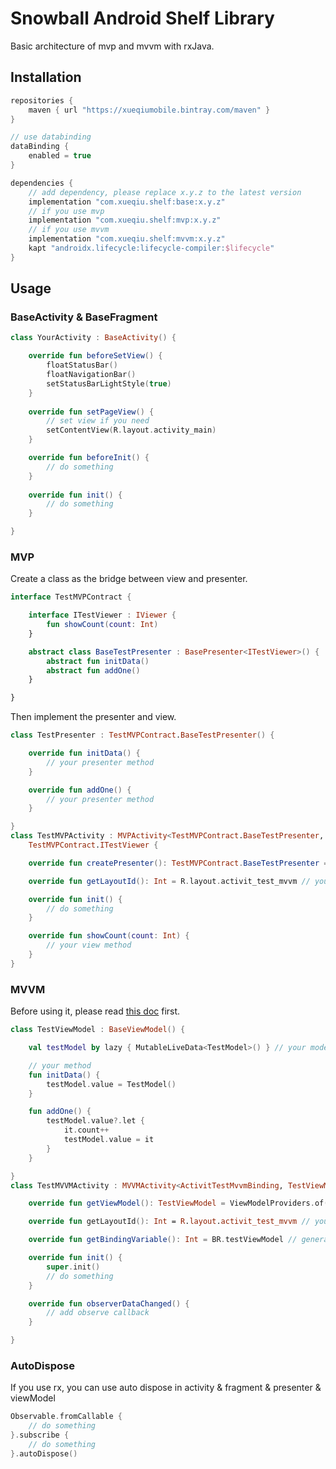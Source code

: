 Snowball Android Shelf Library
============

Basic architecture of mvp and mvvm with rxJava.

## Installation

```groovy
repositories {
    maven { url "https://xueqiumobile.bintray.com/maven" }
}

// use databinding
dataBinding {
    enabled = true
}

dependencies {
    // add dependency, please replace x.y.z to the latest version
    implementation "com.xueqiu.shelf:base:x.y.z"
    // if you use mvp
    implementation "com.xueqiu.shelf:mvp:x.y.z"
    // if you use mvvm
    implementation "com.xueqiu.shelf:mvvm:x.y.z"
    kapt "androidx.lifecycle:lifecycle-compiler:$lifecycle"
}
```

## Usage

### BaseActivity & BaseFragment

```kotlin
class YourActivity : BaseActivity() {

    override fun beforeSetView() {
        floatStatusBar()
        floatNavigationBar()
        setStatusBarLightStyle(true)
    }
    
    override fun setPageView() {
        // set view if you need
        setContentView(R.layout.activity_main)
    }

    override fun beforeInit() {
        // do something
    }
    
    override fun init() {
        // do something
    }

}
```

### MVP

Create a class as the bridge between view and presenter.
```kotlin
interface TestMVPContract {

    interface ITestViewer : IViewer {
        fun showCount(count: Int)
    }

    abstract class BaseTestPresenter : BasePresenter<ITestViewer>() {
        abstract fun initData()
        abstract fun addOne()
    }

}
```
Then implement the presenter and view.
```kotlin
class TestPresenter : TestMVPContract.BaseTestPresenter() {

    override fun initData() {
        // your presenter method
    }

    override fun addOne() {
        // your presenter method
    }

}
class TestMVPActivity : MVPActivity<TestMVPContract.BaseTestPresenter, TestMVPContract.ITestViewer>(),
    TestMVPContract.ITestViewer {

    override fun createPresenter(): TestMVPContract.BaseTestPresenter = TestPresenter() // your presenter

    override fun getLayoutId(): Int = R.layout.activit_test_mvvm // your layout id

    override fun init() {
        // do something
    }

    override fun showCount(count: Int) {
        // your view method
    }
}
```

### MVVM

Before using it, please read [this doc](https://developer.android.com/topic/libraries/data-binding) first.
```kotlin
class TestViewModel : BaseViewModel() {

    val testModel by lazy { MutableLiveData<TestModel>() } // your model

    // your method
    fun initData() {
        testModel.value = TestModel()
    }

    fun addOne() {
        testModel.value?.let {
            it.count++
            testModel.value = it
        }
    }

}
class TestMVVMActivity : MVVMActivity<ActivitTestMvvmBinding, TestViewModel>() {

    override fun getViewModel(): TestViewModel = ViewModelProviders.of(this).get(TestViewModel::class.java) // your viewModel

    override fun getLayoutId(): Int = R.layout.activit_test_mvvm // your layout id

    override fun getBindingVariable(): Int = BR.testViewModel // generated by dataBinding

    override fun init() {
        super.init()
        // do something
    }

    override fun observerDataChanged() {
        // add observe callback
    }

}
```

### AutoDispose
If you use rx, you can use auto dispose in activity & fragment & presenter & viewModel
```kotlin
Observable.fromCallable { 
    // do something
}.subscribe { 
    // do something
}.autoDispose()
```